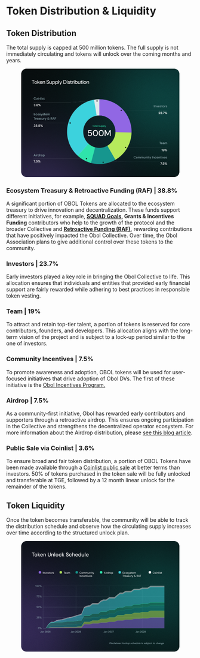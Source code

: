 # Token Distribution & Liquidity

## Token Distribution

The total supply is capped at 500 million tokens. The full supply is not immediately circulating and tokens will unlock over the coming months and years.

<figure><img src="../../.gitbook/assets/12_Supply.png" alt=""><figcaption></figcaption></figure>

### **Ecosystem Treasury & Retroactive Funding (RAF) | 38.8%**

A significant portion of OBOL Tokens are allocated to the ecosystem treasury to drive innovation and decentralization. These funds support different initiatives, for example, [**SQUAD Goals**](https://community.obol.org/t/oip-3-obol-collective-2025-goals-proposal/)**, Grants & Incentives Funding** contributors who help to the growth of the protocol and the broader Collective and [**Retroactive Funding (RAF)**](https://docs.obol.org/community-and-governance/governance/raf)**,** rewarding contributions that have positively impacted the Obol Collective. Over time, the Obol Association plans to give additional control over these tokens to the community.

### **Investors | 23.7%**

Early investors played a key role in bringing the Obol Collective to life. This allocation ensures that individuals and entities that provided early financial support are fairly rewarded while adhering to best practices in responsible token vesting.

### **Team | 19%**

To attract and retain top-tier talent, a portion of tokens is reserved for core contributors, founders, and developers. This allocation aligns with the long-term vision of the project and is subject to a lock-up period similar to the one of investors.

### **Community Incentives | 7.5%**

To promote awareness and adoption, OBOL tokens will be used for user-focused initiatives that drive adoption of Obol DVs. The first of these initiative is the [Obol Incentives Program.](https://obol.org/incentives)

### **Airdrop | 7.5%**

As a community-first initiative, Obol has rewarded early contributors and supporters through a retroactive airdrop. This ensures ongoing participation in the Collective and strengthens the decentralized operator ecosystem. For more information about the Airdrop distribution, please [see this blog article](https://blog.obol.org/airdrop/).

### **Public Sale via Coinlist | 3.6%**

To ensure broad and fair token distribution, a portion of OBOL Tokens have been made available through a [Coinlist public sale](https://coinlist.co/obol) at better terms than investors. 50% of tokens purchased in the token sale will be fully unlocked and transferable at TGE, followed by a 12 month linear unlock for the remainder of the tokens.

## Token Liquidity

Once the token becomes transferable, the community will be able to track the distribution schedule and observe how the circulating supply increases over time according to the structured unlock plan.

<figure><img src="../../.gitbook/assets/13_UnlockSchedule.png" alt=""><figcaption></figcaption></figure>
